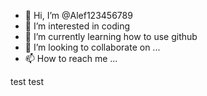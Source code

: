 - 👋 Hi, I’m @Alef123456789
- 👀 I’m interested in coding
- 🌱 I’m currently learning how to use github
- 💞️ I’m looking to collaborate on ...
- 📫 How to reach me ...

<!---
Alef123456789/Alef123456789 is a ✨ special ✨ repository because its `README.md` (this file) appears on your GitHub profile.
You can click the Preview link to take a look at your changes.
--->
test test
